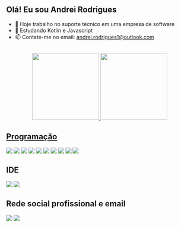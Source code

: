 ## Olá! Eu sou Andrei Rodrigues

- 🔭 Hoje trabalho no suporte técnico em uma empresa de software
- 🌱 Estudando Kotlin e Javascript
- 📫 Contate-me no email: andrei.rodrigues1@outlook.com

##

<div align="center">
  <a href="https://github.com/Andrei-Rodrigues">
  <img height="180em" src="https://github-readme-stats.vercel.app/api?username=Andrei-Rodrigues&show_icons=true&theme=tokyonight&include_all_commits=true&count_private=true"/>
  <img height="180em" src="https://github-readme-stats.vercel.app/api/top-langs/?username=Andrei-Rodrigues&layout=compact&langs_count=7&theme=tokyonight"/>
</div>
  
  ## Programação
  
  <a target="_blank"><img src="https://img.shields.io/badge/HTML5-E34F26?style=for-the-badge&logo=html5&logoColor=white" target="_blank"></a>
  <a target="_blank"><img src="https://img.shields.io/badge/CSS3-1572B6?style=for-the-badge&logo=css3&logoColor=white" target="_blank"></a>
  <a target="_blank"><img src="https://img.shields.io/badge/Bootstrap-563D7C?style=for-the-badge&logo=bootstrap&logoColor=white" target="_blank"></a>
  <a target="_blank"><img src="https://img.shields.io/badge/JavaScript-F7DF1E?style=for-the-badge&logo=javascript&logoColor=black" target="_blank"></a>
  <a target="_blank"><img src="https://img.shields.io/badge/Java-ED8B00?style=for-the-badge&logo=java&logoColor=white" target="_blank"></a>
  <a target="_blank"><img src="https://img.shields.io/badge/PHP-777BB4?style=for-the-badge&logo=php&logoColor=white" target="_blank"></a>
  <a target="_blank"><img src="https://img.shields.io/badge/MySQL-00000F?style=for-the-badge&logo=mysql&logoColor=white" target="_blank"></a>
  <a target="_blank"><img src="https://img.shields.io/badge/React_Native-20232A?style=for-the-badge&logo=react&logoColor=61DAFB" target="_blank"></a>
  <a target="_blank"><img src="https://img.shields.io/badge/Kotlin-0095D5?&style=for-the-badge&logo=kotlin&logoColor=white" target="_blank"></a>
  <a target="_blank"><img src="https://img.shields.io/badge/GIT-E44C30?style=for-the-badge&logo=git&logoColor=white" target="_blank"></a>
  
  ## IDE
  
  <a target="_blank"><img src="https://img.shields.io/badge/Visual_Studio_Code-0078D4?style=for-the-badge&logo=visual%20studio%20code&logoColor=white" target="_blank"></a>
  <a target="_blank"><img src="https://img.shields.io/badge/Android_Studio-3DDC84?style=for-the-badge&logo=android-studio&logoColor=white" target="_blank"></a>
  
  ## Rede social profissional e email
  
  <a href="https://www.linkedin.com/in/andreirodriguess/" target="_blank"><img src="https://img.shields.io/badge/-LinkedIn-%230077B5?style=for-the-badge&logo=linkedin&logoColor=white" target="_blank"></a>
  <a href="https://outlook.live.com/mail/0/" target="_blank"><img src="https://img.shields.io/badge/Microsoft_Outlook-0078D4?style=for-the-badge&logo=microsoft-outlook&logoColor=white" target="_blank"></a>
  
